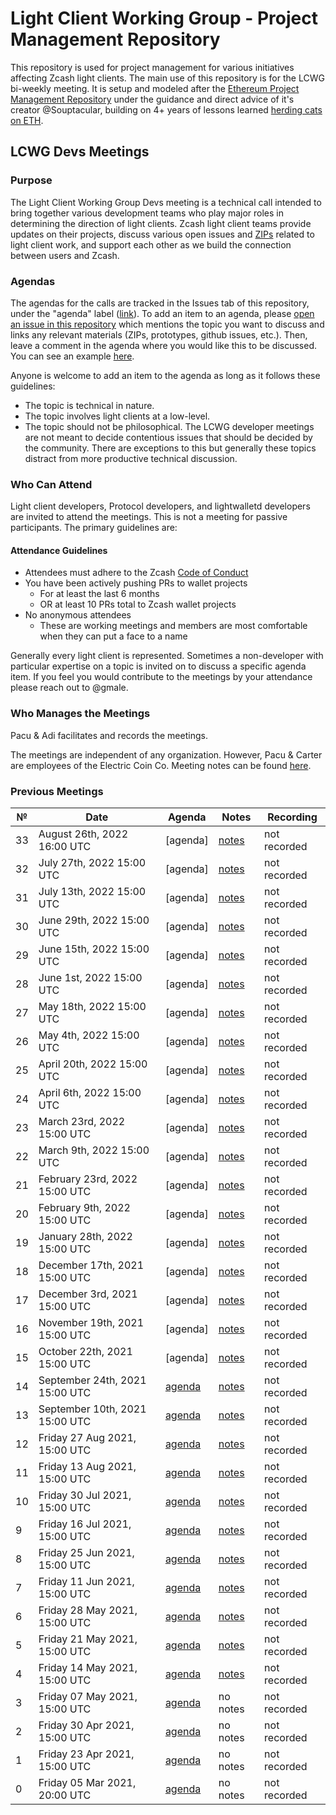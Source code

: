 # Light Client Working Group - Project Management Repository

This repository is used for project management for various initiatives affecting Zcash light clients. The main use of this repository is for the LCWG bi-weekly meeting. It is setup and modeled after the [Ethereum Project Management Repository](https://github.com/ethereum/pm/) under the guidance and direct advice of it's creator @Souptacular, building on 4+ years of lessons learned [herding cats on ETH](https://www.ethereumcatherders.com/).

## LCWG Devs Meetings

### Purpose
The Light Client Working Group Devs meeting is a technical call intended to bring together various development teams who play major roles in determining the direction of light clients. Zcash light client teams provide updates on their projects, discuss various open issues and [ZIPs](https://zips.z.cash/) related to light client work, and support each other as we build the connection between users and Zcash.

### Agendas

The agendas for the calls are tracked in the Issues tab of this repository, under the "agenda" label ([link](https://github.com/zcash/lcwg/issues?q=is%3Aissue+label%3Aagenda+)). To add an item to an agenda, please [open an issue in this repository](https://github.com/zcash/lcwg/issues/new) which mentions the topic you want to discuss and links any relevant materials (ZIPs, prototypes, github issues, etc.). Then, leave a comment in the agenda where you would like this to be discussed. You can see an example [here](https://github.com/ethereum/pm/issues/289#issuecomment-809501046).

Anyone is welcome to add an item to the agenda as long as it follows these guidelines:
- The topic is technical in nature.
- The topic involves light clients at a low-level.
- The topic should not be philosophical. The LCWG developer meetings are not meant to decide contentious issues that should be decided by the community. There are exceptions to this but generally these topics distract from more productive technical discussion.

### Who Can Attend
Light client developers, Protocol developers, and lightwalletd developers are invited to attend the meetings. This is not a meeting for passive participants. The primary guidelines are:
#### Attendance Guidelines
- Attendees must adhere to the Zcash [Code of Conduct](https://electriccoin.co/code-of-conduct/)
- You have been actively pushing PRs to wallet projects
  - For at least the last 6 months
  - OR at least 10 PRs total to Zcash wallet projects
- No anonymous attendees
  - These are working meetings and members are most comfortable when they can put a face to a name
 
Generally every light client is represented. Sometimes a non-developer with particular expertise on a topic is invited on to discuss a specific agenda item. If you feel you would contribute to the meetings by your attendance please reach out to @gmale.

### Who Manages the Meetings
Pacu & Adi facilitates and records the meetings. 

The meetings are independent of any organization. However, Pacu & Carter are employees of the Electric Coin Co. Meeting notes can be found [here](https://docs.google.com/document/d/1dF_Drs56ErV6wJgFmbzpdN-cINshKCsB61D92NS2JDg/edit). 

### Previous Meetings

 №  | Date                             | Agenda        |Notes          | Recording            |
--- | -------------------------------- | -------------- |-------------- | -------------------- |
33 | August 26th, 2022 16:00 UTC| [agenda] | [notes](https://github.com/zcash/lcwg/blob/main/meeting-notes/lcwg-dev-33.md) | not recorded | 
32 | July 27th, 2022 15:00 UTC| [agenda] | [notes](https://github.com/zcash/lcwg/blob/main/meeting-notes/lcwg-dev-32.md) | not recorded | 
31 | July 13th, 2022 15:00 UTC| [agenda] | [notes](https://github.com/zcash/lcwg/blob/main/meeting-notes/lcwg-dev-31.md) | not recorded | 
30 | June 29th, 2022 15:00 UTC| [agenda] | [notes](https://github.com/zcash/lcwg/blob/main/meeting-notes/lcwg-dev-30.md) | not recorded | 
29 | June 15th, 2022 15:00 UTC| [agenda] | [notes](https://github.com/zcash/lcwg/blob/main/meeting-notes/lcwg-dev-29.md) | not recorded | 
28 | June 1st, 2022 15:00 UTC| [agenda] | [notes](https://github.com/zcash/lcwg/blob/main/meeting-notes/lcwg-dev-28.md) | not recorded | 
27 | May 18th, 2022 15:00 UTC| [agenda] | [notes](https://github.com/zcash/lcwg/blob/main/meeting-notes/lcwg-dev-27.md) | not recorded | 
26 | May 4th, 2022 15:00 UTC| [agenda] | [notes](https://github.com/zcash/lcwg/blob/main/meeting-notes/lcwg-dev-26.md) | not recorded | 
25 | April 20th, 2022 15:00 UTC| [agenda] | [notes](https://github.com/zcash/lcwg/blob/main/meeting-notes/lcwg-dev-25.md) | not recorded | 
24 | April 6th, 2022 15:00 UTC| [agenda] | [notes](https://github.com/zcash/lcwg/blob/main/meeting-notes/lcwg-dev-24.md) | not recorded | 
23 | March 23rd, 2022 15:00 UTC| [agenda] | [notes](https://github.com/zcash/lcwg/blob/main/meeting-notes/lcwg-dev-23.md) | not recorded | 
22 | March 9th, 2022 15:00 UTC| [agenda] | [notes](https://github.com/zcash/lcwg/blob/main/meeting-notes/lcwg-dev-22.md) | not recorded | 
21 | February 23rd, 2022 15:00 UTC| [agenda] | [notes](https://github.com/zcash/lcwg/blob/main/meeting-notes/lcwg-dev-21.md) | not recorded | 
20 | February 9th, 2022 15:00 UTC| [agenda] | [notes](https://github.com/zcash/lcwg/blob/main/meeting-notes/lcwg-dev-20.md) | not recorded | 
19 | January 28th, 2022 15:00 UTC| [agenda] | [notes](https://github.com/zcash/lcwg/blob/main/meeting-notes/lcwg-dev-19.md) | not recorded | 
18 | December 17th, 2021 15:00 UTC| [agenda] | [notes](https://github.com/zcash/lcwg/blob/main/meeting-notes/lcwg-dev-18.md) | not recorded | 
17 | December 3rd, 2021 15:00 UTC| [agenda] | [notes](https://github.com/zcash/lcwg/blob/main/meeting-notes/lcwg-dev-17.md) | not recorded | 
16 | November 19th, 2021 15:00 UTC| [agenda]| [notes](https://github.com/zcash/lcwg/blob/main/meeting-notes/lcwg-dev-16.md) | not recorded | 
15 | October 22th, 2021 15:00 UTC| [agenda] | [notes](https://github.com/zcash/lcwg/blob/main/meeting-notes/lcwg-dev-15.md) | not recorded | 
14 | September 24th, 2021 15:00 UTC| [agenda](https://github.com/zcash/lcwg/issues/25) | [notes](https://github.com/zcash/lcwg/blob/main/meeting-notes/lcwg-dev-14.md) | not recorded | 
13 | September 10th, 2021 15:00 UTC| [agenda](https://github.com/zcash/lcwg/issues/24) | [notes](https://github.com/zcash/lcwg/blob/main/meeting-notes/lcwg-dev-13.md) | not recorded | 
12 | Friday 27 Aug 2021, 15:00 UTC| [agenda](https://github.com/zcash/lcwg/issues/22) | [notes](https://github.com/zcash/lcwg/blob/main/meeting-notes/lcwg-dev-12.md) | not recorded | 
11 | Friday 13 Aug 2021, 15:00 UTC| [agenda](https://github.com/zcash/lcwg/issues/21) | [notes](https://github.com/zcash/lcwg/blob/main/meeting-notes/lcwg-dev-11.md) | not recorded | 
10 | Friday 30 Jul 2021, 15:00 UTC| [agenda](https://github.com/zcash/lcwg/issues/18) | [notes](https://github.com/zcash/lcwg/blob/main/meeting-notes/lcwg-dev-10.md) | not recorded | 
9 | Friday 16 Jul 2021, 15:00 UTC| [agenda](https://github.com/zcash/lcwg/issues/15) | [notes](https://github.com/zcash/lcwg/blob/main/meeting-notes/lcwg-dev-9.md) | not recorded | 
8 | Friday 25 Jun 2021, 15:00 UTC| [agenda](https://github.com/zcash/lcwg/issues/12) | [notes](https://github.com/zcash/lcwg/blob/main/meeting-notes/lcwg-dev-8.md) | not recorded | 
7 | Friday 11 Jun 2021, 15:00 UTC| [agenda](https://github.com/zcash/lcwg/issues/8) | [notes](https://github.com/zcash/lcwg/blob/main/meeting-notes/lcwg-dev-7.md) | not recorded | 
6 | Friday 28 May 2021, 15:00 UTC| [agenda](https://github.com/zcash/lcwg/issues/7) | [notes](https://github.com/zcash/lcwg/blob/main/meeting-notes/lcwg-dev-6.md) | not recorded | 
5 | Friday 21 May 2021, 15:00 UTC| [agenda](https://github.com/zcash/lcwg/issues/6) | [notes](https://github.com/zcash/lcwg/blob/main/meeting-notes/lcwg-dev-5.md) | not recorded | 
4 | Friday 14 May 2021, 15:00 UTC| [agenda](https://github.com/zcash/lcwg/issues/5) | [notes](https://github.com/zcash/lcwg/blob/main/meeting-notes/lcwg-dev-4.md) | not recorded | 
3 | Friday 07 May 2021, 15:00 UTC| [agenda](https://github.com/zcash/lcwg/issues/4) | no notes | not recorded | 
2 | Friday 30 Apr 2021, 15:00 UTC| [agenda](https://github.com/zcash/lcwg/issues/3) | no notes | not recorded | 
1 | Friday 23 Apr 2021, 15:00 UTC| [agenda](https://github.com/zcash/lcwg/issues/2) | no notes | not recorded | 
0 | Friday 05 Mar 2021, 20:00 UTC| [agenda](https://github.com/zcash/lcwg/issues/1) | no notes | not recorded | 
